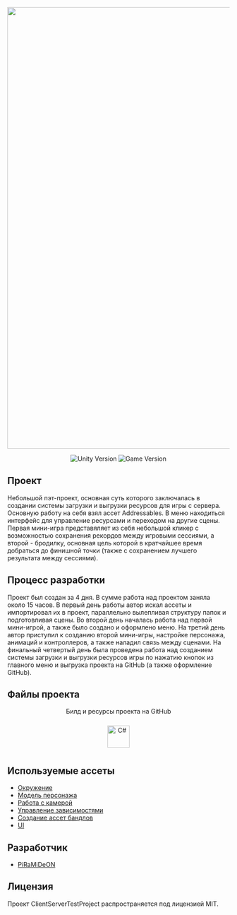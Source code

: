 <p align="center">
      <img src='https://github.com/PiRaMiDeON/PixelSmash_Devlog/blob/main/GitHub_ProfileGif.gif' width=1000>
</p>

<p align="center">
    <img src="https://img.shields.io/badge/Engine-2022-blueviolet" alt="Unity Version">
    <img src="https://img.shields.io/badge/Version-Alpha-red" alt="Game Version">
</p>

## Проект

Небольшой пэт-проект, основная суть которого заключалась в создании системы загрузки и выгрузки ресурсов для игры с сервера. Основную работу на себя взял ассет Addressables. В меню находиться интерфейс для управление ресурсами и переходом на другие сцены. Первая мини-игра представяляет из себя небольшой кликер с возможностью сохранения рекордов между игровыми сессиями, а второй - бродилку, основная цель которой в кратчайшее время добраться до финишной точки (также с сохранением лучшего результата между сессиями).

## Процесс разработки

Проект был создан за 4 дня. В сумме работа над проектом заняла около 15 часов. В первый день работы автор искал ассеты и импортировал их в проект, параллельно вылепливая структуру папок и подготовливая сцены. Во второй день началась работа над первой мини-игрой, а также было создано и оформлено меню. На третий день автор приступил к созданию второй мини-игры, настройке персонажа, анимаций и контроллеров, а также наладил связь между сценами. На финальный четвертый день была проведена работа над созданием системы загрузки и выгрузки ресурсов игры по нажатию кнопок из главного меню и выгрузка проекта на GitHub (а также оформление GitHub).

## Файлы проекта

<p align="center"> Билд и ресурсы проекта на GitHub
      <p align="center">
<a href="https://github.com/PiRaMiDeON/client-server-project-testTask" target="_blank"><img style="margin: 10px" 
src="https://cdn.wikimg.net/en/splatoonwiki/images/thumb/8/88/GitHub_Icon.svg/1200px-GitHub_Icon.svg.png" alt="C#" height="50" /></a>
</p>

## Используемые ассеты
- [Окружение](https://assetstore.unity.com/packages/3d/environments/lowpoly-environment-nature-free-medieval-fantasy-series-187052)
- [Модель персонажа](https://assetstore.unity.com/packages/3d/characters/humanoids/casual-1-anime-girl-characters-185076)
- [Работа с камерой](https://github.com/Unity-Technologies/com.unity.cinemachine)
- [Управление зависимостями](https://assetstore.unity.com/packages/tools/utilities/extenject-dependency-injection-ioc-157735)
- [Создание ассет бандлов](https://docs.unity3d.com/Packages/com.unity.addressables@1.22/manual/index.html)
- [UI](https://assetstore.unity.com/packages/2d/gui/icons/sleek-essential-ui-pack-170650)

## Разработчик

- [PiRaMiDeON](https://github.com/PiRaMiDeON)

## Лицензия

Проект ClientServerTestProject распространяется под лицензией MIT.
